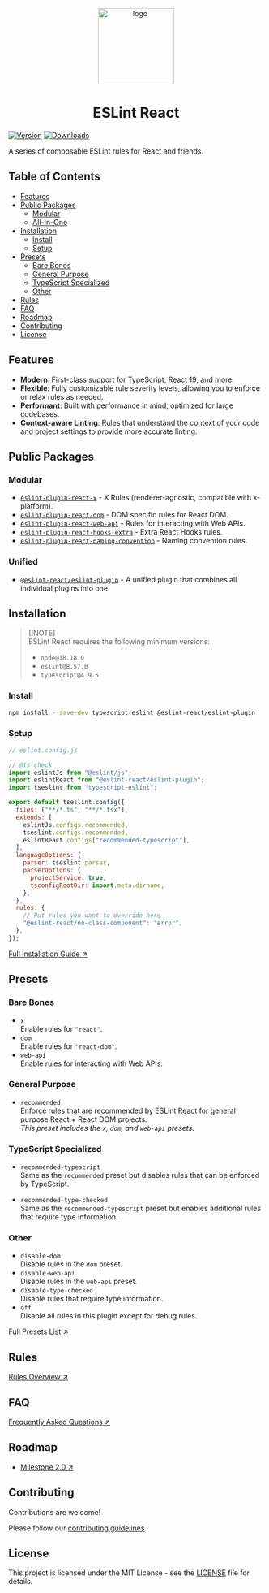 <p align="center"><img src="https://eslint-react.xyz/logo.svg" alt="logo" width="150" /></p>

<h1 align="center" alt="title">ESLint React</h1>

[![Version](https://img.shields.io/npm/v/@eslint-react/eslint-plugin?style=flat&colorA=000000&colorB=000000)](https://npmjs.com/package/@eslint-react/eslint-plugin)
[![Downloads](https://img.shields.io/npm/dt/@eslint-react/eslint-plugin.svg?style=flat&colorA=000000&colorB=000000)](https://npmjs.com/package/@eslint-react/eslint-plugin)

A series of composable ESLint rules for React and friends.

## Table of Contents

- [Features](#features)
- [Public Packages](#public-packages)
  - [Modular](#modular)
  - [All-In-One](#all-in-one)
- [Installation](#installation)
  - [Install](#install)
  - [Setup](#setup)
- [Presets](#presets)
  - [Bare Bones](#bare-bones)
  - [General Purpose](#general-purpose)
  - [TypeScript Specialized](#typescript-specialized)
  - [Other](#other)
- [Rules](#rules)
- [FAQ](#faq)
- [Roadmap](#roadmap)
- [Contributing](#contributing)
- [License](#license)

## Features

- **Modern**: First-class support for TypeScript, React 19, and more.
- **Flexible**: Fully customizable rule severity levels, allowing you to enforce or relax rules as needed.
- **Performant**: Built with performance in mind, optimized for large codebases.
- **Context-aware Linting**: Rules that understand the context of your code and project settings to provide more accurate linting.

## Public Packages

### Modular

- [`eslint-plugin-react-x`](https://github.com/Rel1cx/eslint-react/tree/main/packages/plugins/eslint-plugin-react-x) - X Rules (renderer-agnostic, compatible with x-platform).
- [`eslint-plugin-react-dom`](https://github.com/Rel1cx/eslint-react/tree/main/packages/plugins/eslint-plugin-react-dom) - DOM specific rules for React DOM.
- [`eslint-plugin-react-web-api`](https://github.com/Rel1cx/eslint-react/tree/main/packages/plugins/eslint-plugin-react-web-api) - Rules for interacting with Web APIs.
- [`eslint-plugin-react-hooks-extra`](https://github.com/Rel1cx/eslint-react/tree/main/packages/plugins/eslint-plugin-react-hooks-extra) - Extra React Hooks rules.
- [`eslint-plugin-react-naming-convention`](https://github.com/Rel1cx/eslint-react/tree/main/packages/plugins/eslint-plugin-react-naming-convention) - Naming convention rules.

### Unified

- [`@eslint-react/eslint-plugin`](https://github.com/Rel1cx/eslint-react/tree/main/packages/plugins/eslint-plugin) - A unified plugin that combines all individual plugins into one.

## Installation

> [!NOTE]\
> ESLint React requires the following minimum versions:
>
> - `node@18.18.0`
> - `eslint@8.57.0`
> - `typescript@4.9.5`

### Install

```sh
npm install --save-dev typescript-eslint @eslint-react/eslint-plugin
```

### Setup

```js
// eslint.config.js

// @ts-check
import eslintJs from "@eslint/js";
import eslintReact from "@eslint-react/eslint-plugin";
import tseslint from "typescript-eslint";

export default tseslint.config({
  files: ["**/*.ts", "**/*.tsx"],
  extends: [
    eslintJs.configs.recommended,
    tseslint.configs.recommended,
    eslintReact.configs["recommended-typescript"],
  ],
  languageOptions: {
    parser: tseslint.parser,
    parserOptions: {
      projectService: true,
      tsconfigRootDir: import.meta.dirname,
    },
  },
  rules: {
    // Put rules you want to override here
    "@eslint-react/no-class-component": "error",
  },
});
```

[Full Installation Guide ↗](https://eslint-react.xyz/docs/getting-started/typescript)

</details>

## Presets

### Bare Bones

- `x`\
  Enable rules for `"react"`.
- `dom`\
  Enable rules for `"react-dom"`.
- `web-api`\
  Enable rules for interacting with Web APIs.

### General Purpose

- `recommended`\
  Enforce rules that are recommended by ESLint React for general purpose React + React DOM projects.\
  _This preset includes the `x`, `dom`, and `web-api` presets._

### TypeScript Specialized

- `recommended-typescript`\
  Same as the `recommended` preset but disables rules that can be enforced by TypeScript.

- `recommended-type-checked`\
  Same as the `recommended-typescript` preset but enables additional rules that require type information.

### Other

- `disable-dom`\
  Disable rules in the `dom` preset.
- `disable-web-api`\
  Disable rules in the `web-api` preset.
- `disable-type-checked`\
  Disable rules that require type information.
- `off`\
  Disable all rules in this plugin except for debug rules.

[Full Presets List ↗](https://eslint-react.xyz/docs/presets)

## Rules

[Rules Overview ↗](https://eslint-react.xyz/docs/rules/overview)

## FAQ

[Frequently Asked Questions ↗](https://eslint-react.xyz/docs/faq)

## Roadmap

- [Milestone 2.0 ↗](https://eslint-react.xyz/roadmap#milestone-20)

## Contributing

Contributions are welcome!

Please follow our [contributing guidelines](./.github/CONTRIBUTING.md).

## License

This project is licensed under the MIT License - see the [LICENSE](LICENSE) file for details.
